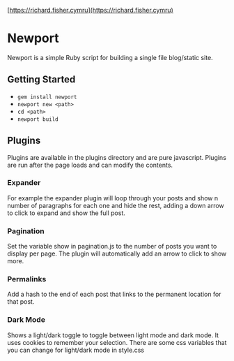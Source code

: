 [https://richard.fisher.cymru](https://richard.fisher.cymru)

# Newport
Newport is a simple Ruby script for building a single file blog/static site.

## Getting Started
- `gem install newport`
- `newport new <path>`
- `cd <path>`
- `newport build`

## Plugins
Plugins are available in the plugins directory and are pure javascript. Plugins are run after the page loads and can modify the contents.  

### Expander
For example the expander plugin will loop through your posts and show n number of paragraphs for each one and hide the rest, adding a down arrow to click to expand and show the full post.

### Pagination
Set the variable show in pagination.js to the number of posts you want to display per page.  The plugin will automatically add an arrow to click to show more.

### Permalinks
Add a hash to the end of each post that links to the permanent location for that post.

### Dark Mode
Shows a light/dark toggle to toggle between light mode and dark mode.  It uses cookies to remember your selection.  There are some css variables that you can change for light/dark mode in style.css
